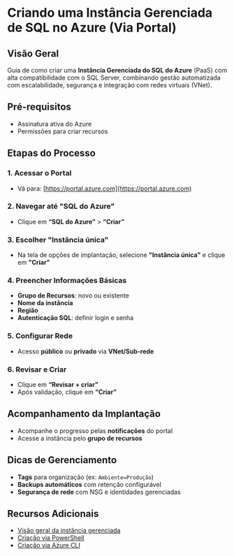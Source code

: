 # Criando uma Instância Gerenciada de SQL no Azure (Via Portal)

## Visão Geral

Guia de como criar uma **Instância Gerenciada do SQL do Azure** (PaaS) com alta compatibilidade com o SQL Server, combinando gestão automatizada com escalabilidade, segurança e integração com redes virtuais (VNet).

## Pré-requisitos

- Assinatura ativa do Azure
- Permissões para criar recursos

## Etapas do Processo

### 1. Acessar o Portal
- Vá para: [https://portal.azure.com](https://portal.azure.com)

### 2. Navegar até "SQL do Azure"
- Clique em **“SQL do Azure”** > **“Criar”**

### 3. Escolher "Instância única"
- Na tela de opções de implantação, selecione **"Instância única"** e clique em **"Criar"**

### 4. Preencher Informações Básicas
- **Grupo de Recursos**: novo ou existente
- **Nome da instância**
- **Região**
- **Autenticação SQL**: definir login e senha

### 5. Configurar Rede
- Acesso **público** ou **privado** via **VNet/Sub-rede**

### 6. Revisar e Criar
- Clique em **“Revisar + criar”**
- Após validação, clique em **“Criar”**

## Acompanhamento da Implantação
- Acompanhe o progresso pelas **notificações** do portal
- Acesse a instância pelo **grupo de recursos**

## Dicas de Gerenciamento

- **Tags** para organização (ex: `Ambiente=Produção`)
- **Backups automáticos** com retenção configurável
- **Segurança de rede** com NSG e identidades gerenciadas

## Recursos Adicionais

- [Visão geral da instância gerenciada](https://learn.microsoft.com/pt-br/azure/azure-sql/managed-instance/sql-managed-instance-paas-overview?view=azuresql)
- [Criação via PowerShell](https://learn.microsoft.com/pt-br/azure/azure-sql/managed-instance/instance-create-quickstart?tabs=azure-powershell)
- [Criação via Azure CLI](https://learn.microsoft.com/pt-br/azure/azure-sql/managed-instance/instance-create-quickstart?tabs=azure-cli)
